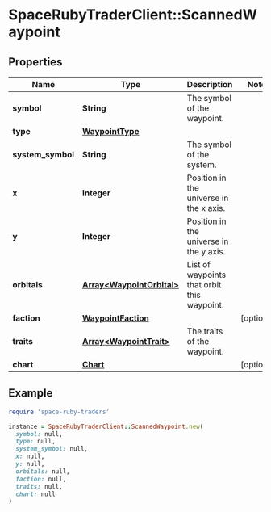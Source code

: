 # SpaceRubyTraderClient::ScannedWaypoint

## Properties

| Name | Type | Description | Notes |
| ---- | ---- | ----------- | ----- |
| **symbol** | **String** | The symbol of the waypoint. |  |
| **type** | [**WaypointType**](WaypointType.md) |  |  |
| **system_symbol** | **String** | The symbol of the system. |  |
| **x** | **Integer** | Position in the universe in the x axis. |  |
| **y** | **Integer** | Position in the universe in the y axis. |  |
| **orbitals** | [**Array&lt;WaypointOrbital&gt;**](WaypointOrbital.md) | List of waypoints that orbit this waypoint. |  |
| **faction** | [**WaypointFaction**](WaypointFaction.md) |  | [optional] |
| **traits** | [**Array&lt;WaypointTrait&gt;**](WaypointTrait.md) | The traits of the waypoint. |  |
| **chart** | [**Chart**](Chart.md) |  | [optional] |

## Example

```ruby
require 'space-ruby-traders'

instance = SpaceRubyTraderClient::ScannedWaypoint.new(
  symbol: null,
  type: null,
  system_symbol: null,
  x: null,
  y: null,
  orbitals: null,
  faction: null,
  traits: null,
  chart: null
)
```

